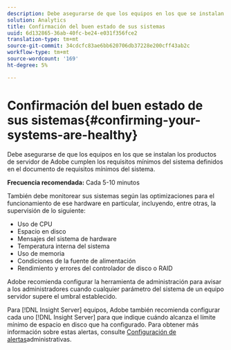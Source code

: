 ```yaml
---
description: Debe asegurarse de que los equipos en los que se instalan los productos de servidor de Adobe cumplen los requisitos mínimos del sistema definidos en el documento de requisitos mínimos del sistema.
solution: Analytics
title: Confirmación del buen estado de sus sistemas
uuid: 6d132865-36ab-40fc-be24-e031f356fce2
translation-type: tm+mt
source-git-commit: 34cdcfc83ae6bb620706db37228e200cff43ab2c
workflow-type: tm+mt
source-wordcount: '169'
ht-degree: 5%

---
```



# Confirmación del buen estado de sus sistemas{#confirming-your-systems-are-healthy}

Debe asegurarse de que los equipos en los que se instalan los productos de servidor de Adobe cumplen los requisitos mínimos del sistema definidos en el documento de requisitos mínimos del sistema.

**Frecuencia recomendada:** Cada 5-10 minutos

También debe monitorear sus sistemas según las optimizaciones para el funcionamiento de ese hardware en particular, incluyendo, entre otras, la supervisión de lo siguiente:

* Uso de CPU
* Espacio en disco
* Mensajes del sistema de hardware
* Temperatura interna del sistema
* Uso de memoria
* Condiciones de la fuente de alimentación
* Rendimiento y errores del controlador de disco o RAID

Adobe recomienda configurar la herramienta de administración para avisar a los administradores cuando cualquier parámetro del sistema de un equipo servidor supere el umbral establecido.

Para [!DNL Insight Server] equipos, Adobe también recomienda configurar cada uno [!DNL Insight Server] para que indique cuándo alcanza el límite mínimo de espacio en disco que ha configurado. Para obtener más información sobre estas alertas, consulte [Configuración de alertas](../../../home/c-inst-svr/c-admin-inst-svr/t-config-adm-alrts.md#task-0858f588da4941aa9d4952f6592681aa)administrativas.
